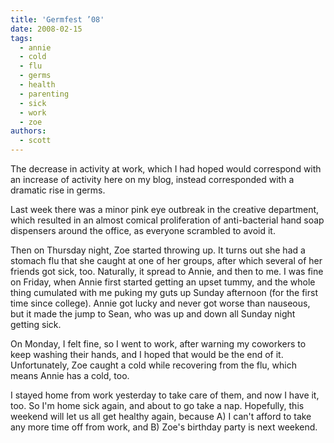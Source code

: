 ```yaml
---
title: 'Germfest ’08'
date: 2008-02-15
tags:
  - annie
  - cold
  - flu
  - germs
  - health
  - parenting
  - sick
  - work
  - zoe
authors:
  - scott
---
```


The decrease in activity at work, which I had hoped would correspond with an increase of activity here on my blog, instead corresponded with a dramatic rise in germs.

Last week there was a minor pink eye outbreak in the creative department, which resulted in an almost comical proliferation of anti-bacterial hand soap dispensers around the office, as everyone scrambled to avoid it.

Then on Thursday night, Zoe started throwing up. It turns out she had a stomach flu that she caught at one of her groups, after which several of her friends got sick, too. Naturally, it spread to Annie, and then to me. I was fine on Friday, when Annie first started getting an upset tummy, and the whole thing cumulated with me puking my guts up Sunday afternoon (for the first time since college). Annie got lucky and never got worse than nauseous, but it made the jump to Sean, who was up and down all Sunday night getting sick.

On Monday, I felt fine, so I went to work, after warning my coworkers to keep washing their hands, and I hoped that would be the end of it. Unfortunately, Zoe caught a cold while recovering from the flu, which means Annie has a cold, too.

I stayed home from work yesterday to take care of them, and now I have it, too. So I'm home sick again, and about to go take a nap. Hopefully, this weekend will let us all get healthy again, because A) I can't afford to take any more time off from work, and B) Zoe's birthday party is next weekend.

